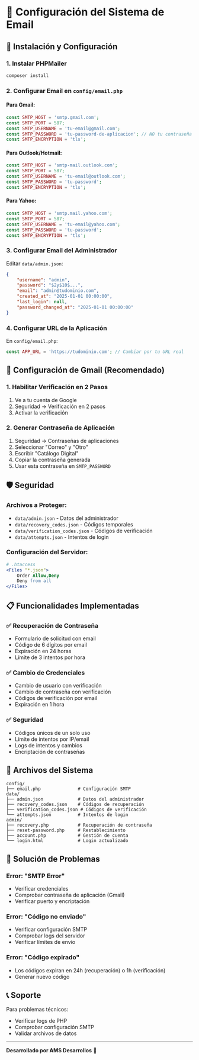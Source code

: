 # 📧 Configuración del Sistema de Email

## 🚀 Instalación y Configuración

### 1. Instalar PHPMailer
```bash
composer install
```

### 2. Configurar Email en `config/email.php`

#### Para Gmail:
```php
const SMTP_HOST = 'smtp.gmail.com';
const SMTP_PORT = 587;
const SMTP_USERNAME = 'tu-email@gmail.com';
const SMTP_PASSWORD = 'tu-password-de-aplicacion'; // NO tu contraseña normal
const SMTP_ENCRYPTION = 'tls';
```

#### Para Outlook/Hotmail:
```php
const SMTP_HOST = 'smtp-mail.outlook.com';
const SMTP_PORT = 587;
const SMTP_USERNAME = 'tu-email@outlook.com';
const SMTP_PASSWORD = 'tu-password';
const SMTP_ENCRYPTION = 'tls';
```

#### Para Yahoo:
```php
const SMTP_HOST = 'smtp.mail.yahoo.com';
const SMTP_PORT = 587;
const SMTP_USERNAME = 'tu-email@yahoo.com';
const SMTP_PASSWORD = 'tu-password';
const SMTP_ENCRYPTION = 'tls';
```

### 3. Configurar Email del Administrador

Editar `data/admin.json`:
```json
{
    "username": "admin",
    "password": "$2y$10$...",
    "email": "admin@tudominio.com",
    "created_at": "2025-01-01 00:00:00",
    "last_login": null,
    "password_changed_at": "2025-01-01 00:00:00"
}
```

### 4. Configurar URL de la Aplicación

En `config/email.php`:
```php
const APP_URL = 'https://tudominio.com'; // Cambiar por tu URL real
```

## 🔐 Configuración de Gmail (Recomendado)

### 1. Habilitar Verificación en 2 Pasos
1. Ve a tu cuenta de Google
2. Seguridad → Verificación en 2 pasos
3. Activar la verificación

### 2. Generar Contraseña de Aplicación
1. Seguridad → Contraseñas de aplicaciones
2. Seleccionar "Correo" y "Otro"
3. Escribir "Catálogo Digital"
4. Copiar la contraseña generada
5. Usar esta contraseña en `SMTP_PASSWORD`

## 🛡️ Seguridad

### Archivos a Proteger:
- `data/admin.json` - Datos del administrador
- `data/recovery_codes.json` - Códigos temporales
- `data/verification_codes.json` - Códigos de verificación
- `data/attempts.json` - Intentos de login

### Configuración del Servidor:
```apache
# .htaccess
<Files "*.json">
    Order Allow,Deny
    Deny from all
</Files>
```

## 📋 Funcionalidades Implementadas

### ✅ Recuperación de Contraseña
- Formulario de solicitud con email
- Código de 6 dígitos por email
- Expiración en 24 horas
- Límite de 3 intentos por hora

### ✅ Cambio de Credenciales
- Cambio de usuario con verificación
- Cambio de contraseña con verificación
- Códigos de verificación por email
- Expiración en 1 hora

### ✅ Seguridad
- Códigos únicos de un solo uso
- Límite de intentos por IP/email
- Logs de intentos y cambios
- Encriptación de contraseñas

## 🔧 Archivos del Sistema

```
config/
├── email.php              # Configuración SMTP
data/
├── admin.json             # Datos del administrador
├── recovery_codes.json    # Códigos de recuperación
├── verification_codes.json # Códigos de verificación
└── attempts.json          # Intentos de login
admin/
├── recovery.php           # Recuperación de contraseña
├── reset-password.php     # Restablecimiento
├── account.php            # Gestión de cuenta
└── login.html             # Login actualizado
```

## 🚨 Solución de Problemas

### Error: "SMTP Error"
- Verificar credenciales
- Comprobar contraseña de aplicación (Gmail)
- Verificar puerto y encriptación

### Error: "Código no enviado"
- Verificar configuración SMTP
- Comprobar logs del servidor
- Verificar límites de envío

### Error: "Código expirado"
- Los códigos expiran en 24h (recuperación) o 1h (verificación)
- Generar nuevo código

## 📞 Soporte

Para problemas técnicos:
- Verificar logs de PHP
- Comprobar configuración SMTP
- Validar archivos de datos

---

**Desarrollado por AMS Desarrollos** 🚀

